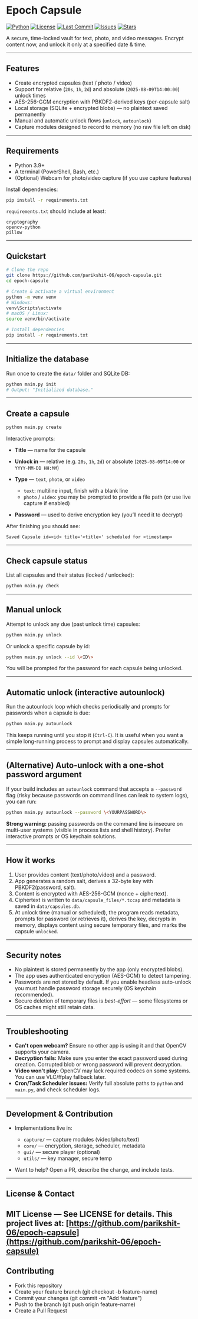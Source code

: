 # Epoch Capsule

[![Python](https://img.shields.io/badge/Python-3.9%2B-blue.svg)](https://www.python.org/)
[![License](https://img.shields.io/badge/license-MIT-green)](LICENSE)
[![Last Commit](https://img.shields.io/github/last-commit/parikshit-06/epoch-capsule)](https://github.com/parikshit-06/epoch-capsule/commits/main)
[![Issues](https://img.shields.io/github/issues/parikshit-06/epoch-capsule)](https://github.com/parikshit-06/epoch-capsule/issues)
[![Stars](https://img.shields.io/github/stars/parikshit-06/epoch-capsule?style=social)](https://github.com/parikshit-06/epoch-capsule/stargazers)

A secure, time-locked vault for text, photo, and video messages. Encrypt content now, and unlock it only at a specified date & time.

---

## Features

* Create encrypted capsules (text / photo / video)
* Support for relative (`20s`, `1h`, `2d`) and absolute (`2025-08-09T14:00:00`) unlock times
* AES-256-GCM encryption with PBKDF2-derived keys (per-capsule salt)
* Local storage (SQLite + encrypted blobs) — no plaintext saved permanently
* Manual and automatic unlock flows (`unlock`, `autounlock`)
* Capture modules designed to record to memory (no raw file left on disk)

---

## Requirements

* Python 3.9+
* A terminal (PowerShell, Bash, etc.)
* (Optional) Webcam for photo/video capture (if you use capture features)

Install dependencies:

```bash
pip install -r requirements.txt
```

`requirements.txt` should include at least:

```
cryptography
opencv-python
pillow
```

---

## Quickstart

```bash
# Clone the repo
git clone https://github.com/parikshit-06/epoch-capsule.git
cd epoch-capsule

# Create & activate a virtual environment
python -m venv venv
# Windows:
venv\Scripts\activate
# macOS / Linux:
source venv/bin/activate

# Install dependencies
pip install -r requirements.txt
```

---

## Initialize the database

Run once to create the `data/` folder and SQLite DB:

```bash
python main.py init
# Output: "Initialized database."
```

---

## Create a capsule

```bash
python main.py create
```

Interactive prompts:

* **Title** — name for the capsule
* **Unlock in** — relative (e.g. `20s`, `1h`, `2d`) or absolute (`2025-08-09T14:00` or `YYYY-MM-DD HH:MM`)
* **Type** — `text`, `photo`, or `video`

  * `text`: multiline input, finish with a blank line
  * `photo` / `video`: you may be prompted to provide a file path (or use live capture if enabled)
* **Password** — used to derive encryption key (you’ll need it to decrypt)

After finishing you should see:

```
Saved Capsule id=<id> title='<title>' scheduled for <timestamp>
```

---

## Check capsule status

List all capsules and their status (locked / unlocked):

```bash
python main.py check
```

---

## Manual unlock

Attempt to unlock any due (past unlock time) capsules:

```bash
python main.py unlock
```

Or unlock a specific capsule by id:

```bash
python main.py unlock --id \<ID\>
```

You will be prompted for the password for each capsule being unlocked.

---

## Automatic unlock (interactive autounlock)

Run the autounlock loop which checks periodically and prompts for passwords when a capsule is due:

```bash
python main.py autounlock
```

This keeps running until you stop it (`Ctrl-C`). It is useful when you want a simple long-running process to prompt and display capsules automatically.

---

## (Alternative) Auto-unlock with a one-shot password argument

If your build includes an `autounlock` command that accepts a `--password` flag (risky because passwords on command lines can leak to system logs), you can run:

```bash
python main.py autounlock --password \<YOURPASSWORD\>
```

**Strong warning:** passing passwords on the command line is insecure on multi-user systems (visible in process lists and shell history). Prefer interactive prompts or OS keychain solutions.

---

## How it works

1. User provides content (text/photo/video) and a password.
2. App generates a random salt, derives a 32-byte key with PBKDF2(password, salt).
3. Content is encrypted with AES-256-GCM (nonce + ciphertext).
4. Ciphertext is written to `data/capsule_files/*.tccap` and metadata is saved in `data/capsules.db`.
5. At unlock time (manual or scheduled), the program reads metadata, prompts for password (or retrieves it), derives the key, decrypts in memory, displays content using secure temporary files, and marks the capsule `unlocked`.

---

## Security notes

* No plaintext is stored permanently by the app (only encrypted blobs).
* The app uses authenticated encryption (AES-GCM) to detect tampering.
* Passwords are not stored by default. If you enable headless auto-unlock you must handle password storage securely (OS keychain recommended).
* Secure deletion of temporary files is *best-effort* — some filesystems or OS caches might still retain data.

---

## Troubleshooting

* **Can't open webcam?** Ensure no other app is using it and that OpenCV supports your camera.
* **Decryption fails:** Make sure you enter the exact password used during creation. Corrupted blob or wrong password will prevent decryption.
* **Video won't play:** OpenCV may lack required codecs on some systems. You can use VLC/ffplay fallback later.
* **Cron/Task Scheduler issues:** Verify full absolute paths to `python` and `main.py`, and check scheduler logs.

---

## Development & Contribution

* Implementations live in:

  * `capture/` — capture modules (video/photo/text)
  * `core/` — encryption, storage, scheduler, metadata
  * `gui/` — secure player (optional)
  * `utils/` — key manager, secure temp
* Want to help? Open a PR, describe the change, and include tests.

---

## License & Contact

MIT License — See LICENSE for details.
This project lives at: [https://github.com/parikshit-06/epoch-capsule](https://github.com/parikshit-06/epoch-capsule)
---

## Contributing
* Fork this repository
* Create your feature branch (git checkout -b feature-name)
* Commit your changes (git commit -m "Add feature")
* Push to the branch (git push origin feature-name)
* Create a Pull Request